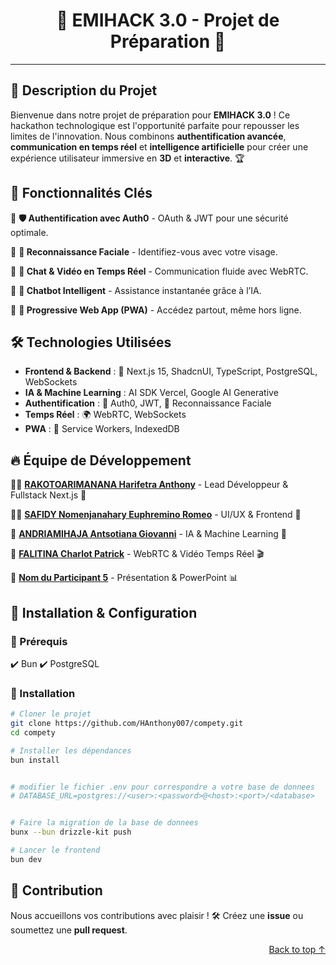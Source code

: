 <h1 align=center>🚀 EMIHACK 3.0 - Projet de Préparation 🎯</h1>

---

## 🌟 Description du Projet

Bienvenue dans notre projet de préparation pour **EMIHACK 3.0** ! Ce hackathon technologique est l'opportunité parfaite pour repousser les limites de l'innovation. Nous combinons **authentification avancée**, **communication en temps réel** et **intelligence artificielle** pour créer une expérience utilisateur immersive en **3D** et **interactive**. 🏆

## 🚀 Fonctionnalités Clés

🔹 **🛡️ Authentification avec Auth0** - OAuth & JWT pour une sécurité optimale.

🔹 **📸 Reconnaissance Faciale** - Identifiez-vous avec votre visage.

🔹 **💬 Chat & Vidéo en Temps Réel** - Communication fluide avec WebRTC.

🔹 **🤖 Chatbot Intelligent** - Assistance instantanée grâce à l’IA.

🔹 **📱 Progressive Web App (PWA)** - Accédez partout, même hors ligne.

## 🛠️ Technologies Utilisées

-   **Frontend & Backend** : 🎨 Next.js 15, ShadcnUI, TypeScript, PostgreSQL, WebSockets
-   **IA & Machine Learning** : AI SDK Vercel, Google AI Generative
-   **Authentification** : 🔐 Auth0, JWT, 📸 Reconnaissance Faciale
-   **Temps Réel** : 🌍 WebRTC, WebSockets
-   **PWA** : 📲 Service Workers, IndexedDB

## 🔥 Équipe de Développement

👨‍💻 [**RAKOTOARIMANANA Harifetra Anthony**](https://github.com/HAnthony007) - Lead Développeur & Fullstack Next.js 🚀

👨‍🎨 [**SAFIDY Nomenjanahary Euphremino Romeo**](https://github.com/Euphremino) - UI/UX & Frontend 🎨

🤖 [**ANDRIAMIHAJA Antsotiana Giovanni**](https://github.com/AntsoTianaG) - IA & Machine Learning 🧠

🎥 [**FALITINA Charlot Patrick**](https://github.com/FALY18) - WebRTC & Vidéo Temps Réel 🎬

📡 [**Nom du Participant 5**](https://github.com/participant5) - Présentation & PowerPoint 📊

## 🔧 Installation & Configuration

### 📌 Prérequis

✔️ Bun ✔️ PostgreSQL

### 🚀 Installation

```sh
# Cloner le projet
git clone https://github.com/HAnthony007/compety.git
cd compety

# Installer les dépendances
bun install


# modifier le fichier .env pour correspondre a votre base de donnees
# DATABASE_URL=postgres://<user>:<password>@<host>:<port>/<database>


# Faire la migration de la base de donnees
bunx --bun drizzle-kit push

# Lancer le frontend
bun dev
```

## 👥 Contribution

Nous accueillons vos contributions avec plaisir ! 🛠️ Créez une **issue** ou soumettez une **pull request**.

<p align="right"><a href="#top">Back to top ↑</a></p>
